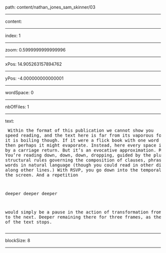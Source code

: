path: content/nathan_jones_sam_skinner/03

----

content: 

----

index: 1

----

zoom: 0.5999999999999996

----

xPos: 14.905263157894762

----

yPos: -4.000000000000001

----

wordSpace: 0

----

nbOfFiles: 1

----

text: <pre>
Within
the
format
of
this
publication
we
cannot
show
you
speed
reading,
and
the
text
here
is
far
from
its
vaporous
form.
Perhaps
it
is
boiling
though.
If
it
were
a
flick
book
with
one
word
on
each
page
then
perhaps
it
might
evaporate.
Instead,
here
every
space
is
replaced
by
a
carriage
return.
But
it’s
an
evocative
approximation.
Right?
No?
You’re
reading
down,
down,
down,
dropping,
guided
by
the
plumb
line
of
structural
rules
governing
the
composition
of
clauses,
phrases,
and
words
in
natural
language
(though
you
could
read
in
other
directions,
along
other
lines.)
With
RSVP,
you
go
down
into
the
temporal
depth
of
the
screen.
And
a
repetition

deeper
deeper
deeper

would
simply
be
a
pause
in
the
action
of
transformation
from
one
word
to
the
next.
Deeper
remaining
there
for
three
frames,
as
the
heart
beat
of
the
text
stops.
</pre>


----

blockSize: 8

----


